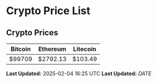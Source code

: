 # Crypto Price List

## Crypto Prices
| Bitcoin | Ethereum | Litecoin |
| ------- | -------- | -------- |
| $99709 | $2792.13 | $103.49 |
**Last Updated:** 2025-02-04 16:25 UTC
**Last Updated:** $DATE$
